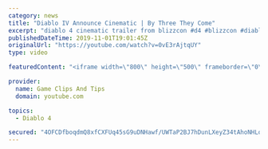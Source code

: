 ```yaml
---
category: news
title: "Diablo IV Announce Cinematic | By Three They Come"
excerpt: "diablo 4 cinematic trailer from blizzcon #d4 #blizzcon #diablo."
publishedDateTime: 2019-11-01T19:01:45Z
originalUrl: "https://youtube.com/watch?v=0vE3rAjtqUY"
type: video

featuredContent: "<iframe width=\"800\" height=\"500\" frameborder=\"0\" src=\"https://www.youtube.com/embed/0vE3rAjtqUY\" allow=\"accelerometer; autoplay; encrypted-media; gyroscope; picture-in-picture\" allowfullscreen></iframe>"

provider:
  name: Game Clips And Tips
  domain: youtube.com

topics:
  - Diablo 4

secured: "4OFCDfboqdmQ8xfCXFUq45sG9uDNHawf/UWTaP2BJ7hDunLXeyZ34tAhoNHLoArE0DdvJVKhr9tlih4VarF1x3+QnRKph4crsxWwRouZBCaX6ZMo/9zMyY2e9mWJAsuERr8NpOVpsXBlcwYv3u/+Nsi3iKktfKPTK9QwuHJZHIQfWqp+sd1eyqmBl6xa+obptsefrpwMUpK26VqY00u001S7y2vhlpLGphcPlY7UPcllX3HnWa435nTS4UP22Xwbp4UNYsBYfRrWlwAUe6QxalT5M38+fiDdsSbthiTdp7xX8b9weRLffEm4td35lNqAbhsd5yQo/0lxU2+uF1QmQ7fo9nw3SkohdHgnUv5wO5sNW3aj4njWkUDkNOy14gIPASwzqvfLqmpNlKfnLRaAlQ==;hJ7navL3TIjB4GHLzaAFKQ=="
---
```


